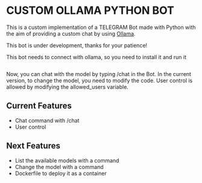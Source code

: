 # CUSTOM OLLAMA PYTHON BOT

This is a custom implementation of a TELEGRAM Bot made with Python with the aim of providing a custom chat by using [Ollama](https://github.com/ollama/ollama). 

This bot is under development, thanks for your patience!

This bot needs to connect with ollama, so you need to install it and run it

```

```
Now, you can chat with the model by typing /chat in the Bot. In the current version, to change the model, you need to modify the code. User control is allowed by modifying the allowed_users variable.

## Current Features
- Chat command with /chat
- User control

## Next Features
- List the available models with a command
- Change the model with a command
- Dockerfile to deploy it as a container
